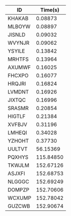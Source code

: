 |ID|Time(s)|
|-|-|
|KHAKAB|0.08873|
|MLBOYW|0.08897|
|JISNLD|0.09032|
|WVYNJR|0.09062|
|YSYILE|0.13842|
|MRHTFS|0.13964|
|AXUMWF|0.16025|
|FHCXPO|0.16077|
|HRQJRI|0.16824|
|LVMDNT|0.16926|
|JIXTQC|0.16996|
|SRASMR|0.20854|
|HIGTLF|0.21384|
|XVFBJV|0.31196|
|LMHEQI|0.34028|
|YZHOHT|0.37730|
|UULTVT|56.15369|
|PQXHYS|115.84850|
|TKWJLM|152.67126|
|ASJXFI|152.68753|
|NLGGGC|152.69249|
|DOMPZP|152.70606|
|WCXUMP|152.78042|
|GUZCWB|152.90674|
